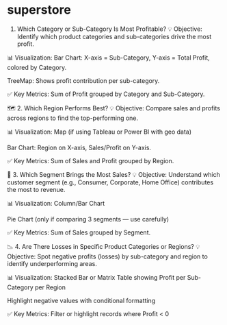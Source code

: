 # superstore
 1. Which Category or Sub-Category Is Most Profitable?
💡 Objective:
Identify which product categories and sub-categories drive the most profit.

📊 Visualization:
Bar Chart: X-axis = Sub-Category, Y-axis = Total Profit, colored by Category.

TreeMap: Shows profit contribution per sub-category.

✅ Key Metrics:
Sum of Profit grouped by Category and Sub-Category.

🗺️ 2. Which Region Performs Best?
💡 Objective:
Compare sales and profits across regions to find the top-performing one.

📊 Visualization:
Map (if using Tableau or Power BI with geo data)

Bar Chart: Region on X-axis, Sales/Profit on Y-axis.

✅ Key Metrics:
Sum of Sales and Profit grouped by Region.

👥 3. Which Segment Brings the Most Sales?
💡 Objective:
Understand which customer segment (e.g., Consumer, Corporate, Home Office) contributes the most to revenue.

📊 Visualization:
Column/Bar Chart

Pie Chart (only if comparing 3 segments — use carefully)

✅ Key Metrics:
Sum of Sales grouped by Segment.

📉 4. Are There Losses in Specific Product Categories or Regions?
💡 Objective:
Spot negative profits (losses) by sub-category and region to identify underperforming areas.

📊 Visualization:
Stacked Bar or Matrix Table showing Profit per Sub-Category per Region

Highlight negative values with conditional formatting

✅ Key Metrics:
Filter or highlight records where Profit < 0
